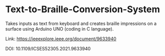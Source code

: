 # Text-to-Braille-Conversion-System

Takes inputs as text from keyboard and creates braille impressions on a surface using Arduino UNO (coding in C language).

Link: https://ieeexplore.ieee.org/document/9633940

DOI: 10.1109/ICSES52305.2021.9633940
